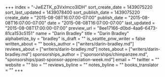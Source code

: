 +++
index = "-JwEZTK_p3VxImco3IDH"
sort_create_date = 1439075220
sort_last_updated = 1439078400
sort_publish_date = 1439075220
create_date = "2015-08-08T16:07:00-07:00"
publish_date = "2015-08-08T16:07:00-07:00"
date = "2015-08-08T16:07:00-07:00"
last_updated = "2015-08-08T17:00:00-07:00"
preview_url = "8ee17166-d0bd-4aa6-6473-81ca153c5151"
name = "Darin Bradley"
title = "Darin Bradley"
alphabetize_by = "bradley"
is_draft = ""
is_seattle_pnw_writer = false
written_about = ""
books_author = ["writers/darin-bradley.md"]
reviews_about = ["writers/darin-bradley.md"]
notes_about = ["writers/darin-bradley.md"]
sponsorships_author = ["sponsorships/chimpanzee.md", "sponsorships/past-sponsor-appreciation-week.md"]
email = ""
twitter = ""
website = ""
bio = ""
reviews_byline = ""
notes_byline = ""
books_translator = ""
+++
